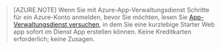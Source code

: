 >[AZURE.NOTE] Wenn Sie mit Azure-App-Verwaltungsdienst Schritte für ein Azure-Konto anmelden, bevor Sie möchten, lesen Sie [App-Verwaltungsdienst versuchen](http://go.microsoft.com/fwlink/?LinkId=523751), in dem Sie eine kurzlebige Starter Web app sofort im Dienst App erstellen können. Keine Kreditkarten erforderlich; keine Zusagen.
